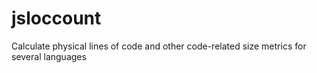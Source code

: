 jsloccount
==========

Calculate physical lines of code and other code-related size metrics for several languages